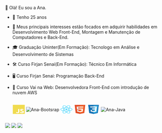 👋 Olá! Eu sou a Ana.

- 🎂 Tenho 25 anos
- 👀 Meus principais interesses estão focados em adquirir habilidades em Desenvolvimento Web Front-End, Montagem e Manutenção de Computadores e Back-End.
- 🎓 Graduação Uninter(Em Formação): Tecnologo em Análise e Desenvolvimento de Sistemas
- 🛠️ Curso Firjan Senai(Em Formação): Técnico Em Informática
- 🖥️ Curso Firjan Senai: Programação Back-End
- 🎨 Curso Vai na Web: Desenvolvedora Front-End com introdução de nuvem AWS

  <div style="display: inline_block"><br>
  <img align="center" alt="Ana-Js" height="30" width="40" src="https://raw.githubusercontent.com/devicons/devicon/master/icons/javascript/javascript-plain.svg">
  <img align="center" alt="Ana-Bootsrap" height="30" width="40" src="https://cdn.jsdelivr.net/gh/devicons/devicon@latest/icons/bootstrap/bootstrap-original.svg">
  <img align="center" alt="Ana-React" height="30" width="40" src="https://raw.githubusercontent.com/devicons/devicon/master/icons/react/react-original.svg">
  <img align="center" alt="Ana-HTML" height="30" width="40" src="https://raw.githubusercontent.com/devicons/devicon/master/icons/html5/html5-original.svg">
  <img align="center" alt="Ana-CSS" height="30" width="40" src="https://raw.githubusercontent.com/devicons/devicon/master/icons/css3/css3-original.svg">
  <img align="center" alt="Ana-Java" height="30" width="40" src="https://cdn.jsdelivr.net/gh/devicons/devicon@latest/icons/java/java-original.svg">
</div>
  

  ##
 
<div> 
  <a href="https://www.instagram.com/sweetieab/" target="_blank"><img src="https://img.shields.io/badge/-Instagram-%23E4405F?style=for-the-badge&logo=instagram&logoColor=white" target="_blank"></a>
  <a href = "mailto:anabeatrizgomes3@gmail.com"><img src="https://img.shields.io/badge/-Gmail-%23333?style=for-the-badge&logo=gmail&logoColor=white" target="_blank"></a>
  <a href="https://www.linkedin.com/in/ana-beatriz-gomes-62b52070/" target="_blank"><img src="https://img.shields.io/badge/-LinkedIn-%230077B5?style=for-the-badge&logo=linkedin&logoColor=white" target="_blank"></a> 
  
</div>



